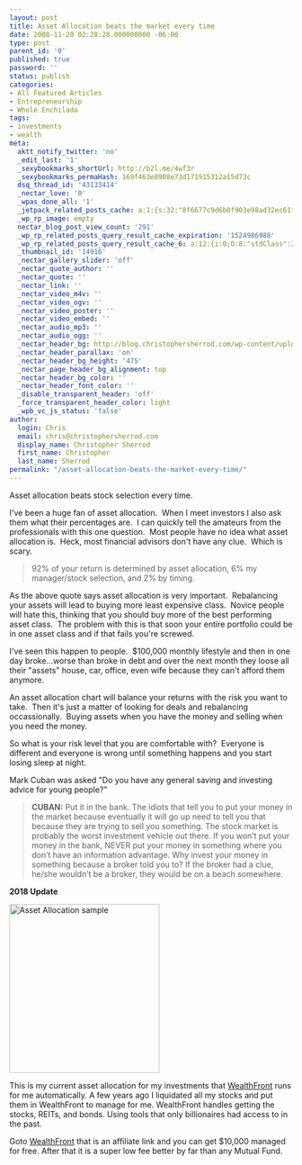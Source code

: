 ```yaml
---
layout: post
title: Asset Allocation beats the market every time
date: 2008-11-20 02:28:28.000000000 -06:00
type: post
parent_id: '0'
published: true
password: ''
status: publish
categories:
- All Featured Articles
- Entrepreneurship
- Whole Enchilada
tags:
- investments
- wealth
meta:
  aktt_notify_twitter: 'no'
  _edit_last: '1'
  _sexybookmarks_shortUrl: http://b2l.me/4wf3r
  _sexybookmarks_permaHash: 169f463e8908e73d171915312a15d73c
  dsq_thread_id: '43133414'
  _nectar_love: '0'
  _wpas_done_all: '1'
  _jetpack_related_posts_cache: a:1:{s:32:"8f6677c9d6b0f903e98ad32ec61f8deb";a:2:{s:7:"expires";i:1446091252;s:7:"payload";a:3:{i:0;a:1:{s:2:"id";i:1911;}i:1;a:1:{s:2:"id";i:1345;}i:2;a:1:{s:2:"id";i:1363;}}}}
  _wp_rp_image: empty
  nectar_blog_post_view_count: '291'
  _wp_rp_related_posts_query_result_cache_expiration: '1524986988'
  _wp_rp_related_posts_query_result_cache_6: a:12:{i:0;O:8:"stdClass":2:{s:7:"post_id";s:4:"1000";s:5:"score";s:18:"35.462654475753936";}i:1;O:8:"stdClass":2:{s:7:"post_id";s:3:"850";s:5:"score";s:18:"23.731163903392584";}i:2;O:8:"stdClass":2:{s:7:"post_id";s:4:"1345";s:5:"score";s:17:"22.70262005852315";}i:3;O:8:"stdClass":2:{s:7:"post_id";s:3:"741";s:5:"score";s:18:"21.724559685678983";}i:4;O:8:"stdClass":2:{s:7:"post_id";s:4:"1363";s:5:"score";s:18:"19.799521321348408";}i:5;O:8:"stdClass":2:{s:7:"post_id";s:4:"1911";s:5:"score";s:17:"19.48374423365495";}i:6;O:8:"stdClass":2:{s:7:"post_id";s:3:"697";s:5:"score";s:18:"19.148676520498704";}i:7;O:8:"stdClass":2:{s:7:"post_id";s:3:"320";s:5:"score";s:18:"18.775400606182995";}i:8;O:8:"stdClass":2:{s:7:"post_id";s:3:"351";s:5:"score";s:18:"16.914753665812125";}i:9;O:8:"stdClass":2:{s:7:"post_id";s:4:"1281";s:5:"score";s:18:"16.211584546807316";}i:10;O:8:"stdClass":2:{s:7:"post_id";s:4:"2271";s:5:"score";s:18:"15.929800695630501";}i:11;O:8:"stdClass":2:{s:7:"post_id";s:3:"836";s:5:"score";s:17:"15.92538285954552";}}
  _thumbnail_id: '14916'
  _nectar_gallery_slider: 'off'
  _nectar_quote_author: ''
  _nectar_quote: ''
  _nectar_link: ''
  _nectar_video_m4v: ''
  _nectar_video_ogv: ''
  _nectar_video_poster: ''
  _nectar_video_embed: ''
  _nectar_audio_mp3: ''
  _nectar_audio_ogg: ''
  _nectar_header_bg: http://blog.christophersherrod.com/wp-content/uploads/2008/11/Asset-Allocation-beats-the-market-every-time.png
  _nectar_header_parallax: 'on'
  _nectar_header_bg_height: '475'
  _nectar_page_header_bg_alignment: top
  _nectar_header_bg_color: ''
  _nectar_header_font_color: ''
  _disable_transparent_header: 'off'
  _force_transparent_header_color: light
  _wpb_vc_js_status: 'false'
author:
  login: Chris
  email: chris@christophersherrod.com
  display_name: Christopher Sherrod
  first_name: Christopher
  last_name: Sherrod
permalink: "/asset-allocation-beats-the-market-every-time/"
---
```

<p>Asset allocation beats stock selection every time.</p>
<p>I've been a huge fan of asset allocation.  When I meet investors I also ask them what their percentages are.  I can quickly tell the amateurs from the professionals with this one question.  Most people have no idea what asset allocation is.  Heck, most financial advisors don't have any clue.  Which is scary.</p>
<blockquote><p>92% of your return is determined by asset allocation, 6% my manager/stock selection, and 2% by timing.</p></blockquote>
<p>As the above quote says asset allocation is very important.  Rebalancing your assets will lead to buying more least expensive class.  Novice people will hate this, thinking that you should buy more of the best performing asset class.  The problem with this is that soon your entire portfolio could be in one asset class and if that fails you're screwed.</p>
<p>I've seen this happen to people.  $100,000 monthly lifestyle and then in one day broke...worse than broke in debt and over the next month they loose all their "assets" house, car, office, even wife because they can't afford them anymore.</p>
<p>An asset allocation chart will balance your returns with the risk you want to take.  Then it's just a matter of looking for deals and rebalancing occassionally.  Buying assets when you have the money and selling when you need the money.</p>
<p>So what is your risk level that you are comfortable with?  Everyone is different and everyone is wrong until something happens and you start losing sleep at night.</p>
<p>Mark Cuban was asked "Do you have any general saving and investing advice for young people?"</p>
<blockquote><p><strong>CUBAN:</strong> Put it in the bank. The idiots that tell you to put your money in the market because eventually it will go up need to tell you that because they are trying to sell you something. The stock market is probably the worst investment vehicle out there. If you won’t put your money in the bank, NEVER put your money in something where you don’t have an information advantage. Why invest your money in something because a broker told you to? If the broker had a clue, he/she wouldn’t be a broker, they would be on a beach somewhere.</p></blockquote>
<p><strong>2018 Update</strong></p>
<p><img class="size-medium wp-image-14917 aligncenter" src="{{ site.baseurl }}/posts/2008/11/Investment_Management__Online_Financial_Advisor___Wealthfront-267x300.png" alt="Asset Allocation sample" width="267" height="300" /></p>
<p>This is my current asset allocation for my investments that <a href="http://wlth.fr/1SldB0I">WealthFront</a> runs for me automatically. A few years ago I liquidated all my stocks and put them in WealthFront to manage for me. WealthFront handles getting the stocks, REITs, and bonds. Using tools that only billionaires had access to in the past.</p>
<p>Goto <a href="http://wlth.fr/1SldB0I">WealthFront</a> that is an affiliate link and you can get $10,000 managed for free. After that it is a super low fee better by far than any Mutual Fund.</p>
<p>&nbsp;</p>
